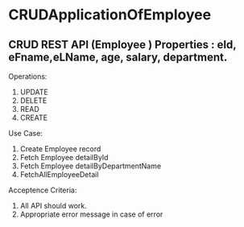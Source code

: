 # CRUDApplicationOfEmployee

CRUD REST API (Employee )
Properties : eId, eFname,eLName, age, salary, department.
---------
Operations:
1. UPDATE
2. DELETE
3. READ
4. CREATE

Use Case:
1. Create Employee record
2. Fetch Employee detailById
3. Fetch Employee detailByDepartmentName
4. FetchAllEmployeeDetail

Acceptence Criteria:
1. All API should work.
2. Appropriate error message in case of error
